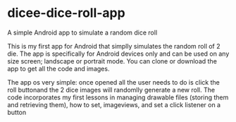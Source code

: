 # dicee-dice-roll-app
A simple Android app to simulate a random dice roll


This is my first app for Android that simplly simulates the random roll of 2 die. 
The app is specifically for Android devices only and can be used on any size screen; landscape or portrait mode.
You can clone or download the app to get all the code and images.


The app os very simple: once opened all the user needs to do is click the roll buttonand the 2 dice images will randomlly generate a new roll. 
The code incorporates my first lessons in managing drawable files (storing them and retrieving them), how to set, imageviews, and set a click listener on a button
